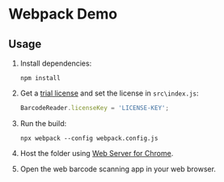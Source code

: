 # Webpack Demo

## Usage
1. Install dependencies:

    ```
    npm install
    ```

2. Get a [trial license](https://www.dynamsoft.com/CustomerPortal/Portal/Triallicense.aspx) and set the license in `src\index.js`:

    ```js
    BarcodeReader.licenseKey = 'LICENSE-KEY';
    ```

3. Run the build:

    ```
    npx webpack --config webpack.config.js
    ```

4. Host the folder using [Web Server for Chrome](https://chrome.google.com/webstore/detail/web-server-for-chrome/ofhbbkphhbklhfoeikjpcbhemlocgigb?hl=en).

5. Open the web barcode scanning app in your web browser.